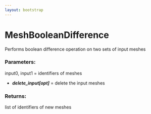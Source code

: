 ```yaml
---
layout: bootstrap
---
```


# MeshBooleanDifference

Performs boolean difference operation on two sets of input meshes
          

### Parameters:

input0, input1 = identifiers of meshes
- ***delete_input[opt]*** = delete the input meshes
        

### Returns:


list of identifiers of new meshes
        


